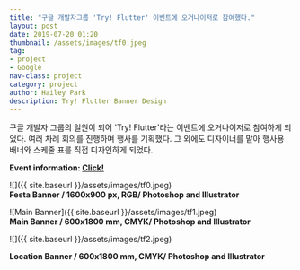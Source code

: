 ```yaml
---
title: "구글 개발자그룹 'Try! Flutter' 이벤트에 오거나이저로 참여했다."
layout: post
date: 2019-07-20 01:20
thumbnail: /assets/images/tf0.jpeg
tag:
- project
- Google
nav-class: project
category: project
author: Hailey Park
description: Try! Flutter Banner Design
---
```


구글 개발자 그룹의 일원이 되어 'Try! Flutter'라는 이벤트에 오거나이저로 참여하게 되었다.
여러 차례 회의를 진행하며 행사를 기획했다. 그 외에도 디자이너를 맡아 행사용 배너와 스케줄 표를 직접 디자인하게 되었다.


**Event information: <a href="https://festa.io/events/373">Click!</a>**


![]({{ site.baseurl }}/assets/images/tf0.jpeg)  
**Festa Banner / 1600x900 px, RGB/ Photoshop and Illustrator**


![Main Banner]({{ site.baseurl }}/assets/images/tf1.jpeg)  
**Main Banner / 600x1800 mm, CMYK/ Photoshop and Illustrator**  


![]({{ site.baseurl }}/assets/images/tf2.jpeg)

**Location Banner / 600x1800 mm, CMYK/ Photoshop and Illustrator**

